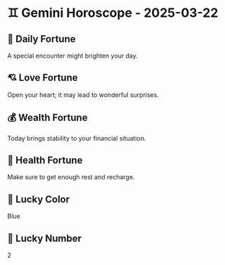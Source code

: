 # ♊ Gemini Horoscope - 2025-03-22

## 🎯 Daily Fortune

A special encounter might brighten your day.

## 💘 Love Fortune

Open your heart; it may lead to wonderful surprises.

## 💰 Wealth Fortune

Today brings stability to your financial situation.

## 🌱 Health Fortune

Make sure to get enough rest and recharge.

## 🎨 Lucky Color

Blue

## 🔢 Lucky Number

2
